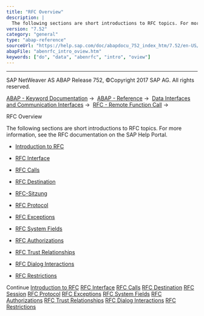 ```yaml
---
title: "RFC Overview"
description: |
  The following sections are short introductions to RFC topics. For more information, see the RFC documentation on the SAP Help Portal. -   Introduction to RFC(https://help.sap.com/doc/abapdocu_752_index_htm/7.52/en-US/abenrfc_intro.htm) -   RFC Interface(https://help.sap.com/doc/abapdocu_752_inde
version: "7.52"
category: "general"
type: "abap-reference"
sourceUrl: "https://help.sap.com/doc/abapdocu_752_index_htm/7.52/en-US/abenrfc_intro_oview.htm"
abapFile: "abenrfc_intro_oview.htm"
keywords: ["do", "data", "abenrfc", "intro", "oview"]
---
```


* * *

SAP NetWeaver AS ABAP Release 752, ©Copyright 2017 SAP AG. All rights reserved.

[ABAP - Keyword Documentation](https://help.sap.com/doc/abapdocu_752_index_htm/7.52/en-US/abenabap.htm) →  [ABAP - Reference](https://help.sap.com/doc/abapdocu_752_index_htm/7.52/en-US/abenabap_reference.htm) →  [Data Interfaces and Communication Interfaces](https://help.sap.com/doc/abapdocu_752_index_htm/7.52/en-US/abenabap_data_communication.htm) →  [RFC - Remote Function Call](https://help.sap.com/doc/abapdocu_752_index_htm/7.52/en-US/abenrfc.htm) → 

RFC Overview

The following sections are short introductions to RFC topics. For more information, see the RFC documentation on the SAP Help Portal.

-   [Introduction to RFC](https://help.sap.com/doc/abapdocu_752_index_htm/7.52/en-US/abenrfc_intro.htm)

-   [RFC Interface](https://help.sap.com/doc/abapdocu_752_index_htm/7.52/en-US/abenrfc_interface.htm)

-   [RFC Calls](https://help.sap.com/doc/abapdocu_752_index_htm/7.52/en-US/abenrfc_statements.htm)

-   [RFC Destination](https://help.sap.com/doc/abapdocu_752_index_htm/7.52/en-US/abenrfc_destination.htm)

-   [RFC-Sitzung](https://help.sap.com/doc/abapdocu_752_index_htm/7.52/en-US/abenrfc_context.htm)

-   [RFC Protocol](https://help.sap.com/doc/abapdocu_752_index_htm/7.52/en-US/abenrfc_protocol.htm)

-   [RFC Exceptions](https://help.sap.com/doc/abapdocu_752_index_htm/7.52/en-US/abenrfc_exception.htm)

-   [RFC System Fields](https://help.sap.com/doc/abapdocu_752_index_htm/7.52/en-US/abenrfc_system_fields.htm)

-   [RFC Authorizations](https://help.sap.com/doc/abapdocu_752_index_htm/7.52/en-US/abenrfc_authority.htm)

-   [RFC Trust Relationships](https://help.sap.com/doc/abapdocu_752_index_htm/7.52/en-US/abensmt1_2.htm)

-   [RFC Dialog Interactions](https://help.sap.com/doc/abapdocu_752_index_htm/7.52/en-US/abenrfc_dialog.htm)

-   [RFC Restrictions](https://help.sap.com/doc/abapdocu_752_index_htm/7.52/en-US/abenrfc_limitations.htm)

Continue
[Introduction to RFC](https://help.sap.com/doc/abapdocu_752_index_htm/7.52/en-US/abenrfc_intro.htm)
[RFC Interface](https://help.sap.com/doc/abapdocu_752_index_htm/7.52/en-US/abenrfc_interface.htm)
[RFC Calls](https://help.sap.com/doc/abapdocu_752_index_htm/7.52/en-US/abenrfc_statements.htm)
[RFC Destination](https://help.sap.com/doc/abapdocu_752_index_htm/7.52/en-US/abenrfc_destination.htm)
[RFC Session](https://help.sap.com/doc/abapdocu_752_index_htm/7.52/en-US/abenrfc_context.htm)
[RFC Protocol](https://help.sap.com/doc/abapdocu_752_index_htm/7.52/en-US/abenrfc_protocol.htm)
[RFC Exceptions](https://help.sap.com/doc/abapdocu_752_index_htm/7.52/en-US/abenrfc_exception.htm)
[RFC System Fields](https://help.sap.com/doc/abapdocu_752_index_htm/7.52/en-US/abenrfc_system_fields.htm)
[RFC Authorizations](https://help.sap.com/doc/abapdocu_752_index_htm/7.52/en-US/abenrfc_authority.htm)
[RFC Trust Relationships](https://help.sap.com/doc/abapdocu_752_index_htm/7.52/en-US/abensmt1_2.htm)
[RFC Dialog Interactions](https://help.sap.com/doc/abapdocu_752_index_htm/7.52/en-US/abenrfc_dialog.htm)
[RFC Restrictions](https://help.sap.com/doc/abapdocu_752_index_htm/7.52/en-US/abenrfc_limitations.htm)